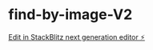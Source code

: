 # find-by-image-V2

[Edit in StackBlitz next generation editor ⚡️](https://stackblitz.com/~/github.com/nikiema2006/find-by-image-V2)